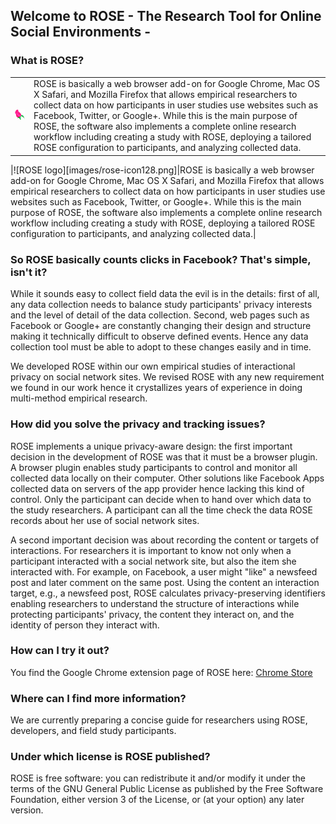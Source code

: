 ## Welcome to ROSE - The Research Tool for Online Social Environments -

### What is ROSE?

<table>
  <tr>
    <td><img src="images/rose-icon128.png" alt="ROSE logo"></td>
    <td>ROSE is basically a web browser add-on for Google Chrome, Mac OS X Safari, and Mozilla Firefox that allows empirical researchers to collect data on how participants in user studies use websites such as Facebook, Twitter, or Google+. While this is the main purpose of ROSE, the software also implements a complete online research workflow including creating a study with ROSE, deploying a tailored ROSE configuration to participants, and analyzing collected data.</td>
  </tr>
</table>


|![ROSE logo][images/rose-icon128.png]|ROSE is basically a web browser add-on for Google Chrome, Mac OS X Safari, and Mozilla Firefox that allows empirical researchers to collect data on how participants in user studies use websites such as Facebook, Twitter, or Google+. While this is the main purpose of ROSE, the software also implements a complete online research workflow including creating a study with ROSE, deploying a tailored ROSE configuration to participants, and analyzing collected data.|

### So ROSE basically counts clicks in Facebook? That's simple, isn't it?

While it sounds easy to collect field data the evil is in the details: first of all, any data collection needs to balance study participants' privacy interests and the level of detail of the data collection. Second, web pages such as Facebook or Google+ are constantly changing their design and structure making it technically difficult to observe defined events. Hence any data collection tool must be able to adopt to these changes easily and in time.

We developed ROSE within our own empirical studies of interactional privacy on social network sites. We revised ROSE with any new requirement we found in our work hence it crystallizes years of experience in doing multi-method empirical research.

### How did you solve the privacy and tracking issues?

ROSE implements a unique privacy-aware design: the first important decision in the development of ROSE was that it must be a browser plugin. A browser plugin enables study participants to control and monitor all collected data locally on their computer. Other solutions like Facebook Apps collected data on servers of the app provider hence lacking this kind of control. Only the participant can decide when to hand over which data to the study researchers. A participant can all the time check the data ROSE records about her use of social network sites.

A second important decision was about recording the content or targets of interactions. For researchers it is important to know not only when a participant interacted with a social network site, but also the item she interacted with. For example, on Facebook, a user might "like" a newsfeed post and later comment on the same post. Using the content an interaction target, e.g., a newsfeed post, ROSE calculates privacy-preserving identifiers enabling researchers to understand the structure of interactions while protecting participants' privacy, the content they interact on, and the identity of person they interact with.

### How can I try it out?

You find the Google Chrome extension page of ROSE here: [Chrome Store](https://chrome.google.com/webstore/detail/rose/chmgghdkcookiojbnchechkhjfbadjkd)

### Where can I find more information?  

We are currently preparing a concise guide for researchers using ROSE, developers, and field study participants.

### Under which license is ROSE published?

ROSE is free software: you can redistribute it and/or modify it under the terms of the GNU General Public License as published by the Free Software Foundation, either version 3 of the License, or (at your option) any later version.
